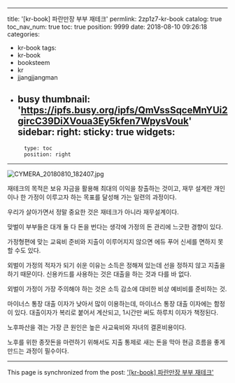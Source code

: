 
---
title: '[kr-book] 파란만장 부부 재테크'
permlink: 2zp1z7-kr-book
catalog: true
toc_nav_num: true
toc: true
position: 9999
date: 2018-08-10 09:26:18
categories:
- kr-book
tags:
- kr-book
- booksteem
- kr
- jjangjjangman
- busy
thumbnail: 'https://ipfs.busy.org/ipfs/QmVssSqceMnYUi2gircC39DiXVoua3Ey5kfen7WpysVouk'
sidebar:
    right:
        sticky: true
widgets:
    -
        type: toc
        position: right
---


![CYMERA_20180810_182407.jpg](https://ipfs.busy.org/ipfs/QmVssSqceMnYUi2gircC39DiXVoua3Ey5kfen7WpysVouk)

재테크의 목적은 보유 자금을 활용해
최대의 이익을 창출하는 것이고,
재무 설계란 개인이나 한 가정이 이루고자 하는
목표를 달성해 가는 일련의 과정이다.

우리가 살아가면서 정말 중요한 것은
재테크가 아니라 재무설계이다.

맞벌이 부부들은 대개  둘 다 돈을 번다는 생각에 
가정의 돈 관리에 느긋한 경향이 있다.

가정형편에 맞는 교육비 준비와 
지출이 이루어지지 않으면
에듀 푸어 신세를 면하지 못할 수도 있다.

외벌이 가정의 적자가 되기 쉬운 이유는
소득은 정해져 있는데 선을 정하지 않고 
지출을 하기 때문이다.
신용카드를 사용하는 것은 대출을 하는 것과 다를 바 없다.

외벌이 가정이 가장 주의해야 하는 것은
소득 감소에 대비한 비상 예비비를 준비하는 것.

마이너스 통장 대출 이자가 낮아서
많이 이용하는데, 마이너스 통장 대출 이자에는 함정이 있다.
대출이자가 복리로 붙어서 계산되고,
1시간만 써도 하루치 이자가 책정된다.

노후파산을 겪는 가장 큰 원인은
높은 사교육비와 자녀의 결혼비용이다.

노후를 위한 종잣돈을 마련하기 위해서도
지출 통제로 새는 돈을 막아 현금 흐름을 
좋게 만드는 과정이 필수이다.

- - -

This page is synchronized from the post: ['[kr-book] 파란만장 부부 재테크'](https://steemit.com/@lucky2015/2zp1z7-kr-book)
